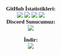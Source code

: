 <p align="center">
    <a style="font-size:15px;font-family:verdana"><b>GitHub İstatistikleri:</b></a><br>
    <img src="https://img.shields.io/github/forks/ByAlphas/Discord-Perm-List?label=Forks&color=lime&logo=githubactions&logoColor=lime">
    <img src="https://img.shields.io/github/stars/ByAlphas/Discord-Perm-List?label=Stars&color=yellow&logo=reverbnation&logoColor=yellow">
    <img src="https://img.shields.io/github/license/ByAlphas/Discord-Perm-List?label=License&color=808080&logo=gitbook&logoColor=808080">
    <img src="https://img.shields.io/github/issues/ByAlphas/Discord-Perm-List?label=Issues&color=red&logo=ifixit&logoColor=red">
    <br>
    <a style="font-size:15px;font-family:verdana"><b>Discord Sunucumuz:</b></a><br>
    <a href="https://discord.gg/borangkdn">
        <img src="https://img.shields.io/discord/918611797194465280.svg?label=Discord%20Server:&logo=discord&color=5865F2"><br>
    <a/>
    <br/>
    <a style="font-size:15px;font-family:verdana"><b>İndir:</b></a><br>
    <a href="https://github.com/ByAlphas/Discord-Perm-List">
        <img src="https://img.shields.io/badge/GitHub-100000?label=Fork%20on:&style=flat&logo=github&color=808080">
    </a>
</p>
